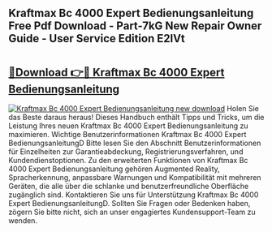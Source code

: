 ## Kraftmax Bc 4000 Expert Bedienungsanleitung Free Pdf Download - Part-7kG New Repair Owner Guide - User Service Edition E2lVt

# <h2><a href="http://df1bfb7.blite.top/?on=Kraftmax+Bc+4000+Expert+Bedienungsanleitung">🔗Download 👉🔴 Kraftmax Bc 4000 Expert Bedienungsanleitung</a></h2>

[![Kraftmax Bc 4000 Expert Bedienungsanleitung new download](https://i.imgur.com/lujVjoI.png)](http://df1bfb7.blite.top/?on=Kraftmax+Bc+4000+Expert+Bedienungsanleitung)
Holen Sie das Beste daraus heraus! Dieses Handbuch enthält Tipps und Tricks, um die Leistung Ihres neuen Kraftmax Bc 4000 Expert Bedienungsanleitung zu maximieren. Wichtige Benutzerinformationen Kraftmax Bc 4000 Expert BedienungsanleitungD Bitte lesen Sie den Abschnitt Benutzerinformationen für Einzelheiten zur Garantieabdeckung, Registrierungsverfahren, und Kundendienstoptionen. Zu den erweiterten Funktionen von Kraftmax Bc 4000 Expert Bedienungsanleitung gehören Augmented Reality, Spracherkennung, anpassbare Warnungen und Kompatibilität mit mehreren Geräten, die alle über die schlanke und benutzerfreundliche Oberfläche zugänglich sind. Kontaktieren Sie uns für Unterstützung Kraftmax Bc 4000 Expert BedienungsanleitungD. Sollten Sie Fragen oder Bedenken haben, zögern Sie bitte nicht, sich an unser engagiertes Kundensupport-Team zu wenden.

